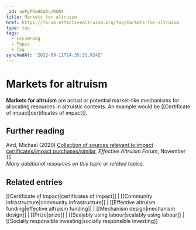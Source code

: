 ```yaml
---
_id: aoPgP9xHSGAczRQNt
title: Markets for altruism
href: https://forum.effectivealtruism.org/tag/markets-for-altruism
type: tag
tags:
  - LessWrong
  - Topic
  - Tag
synchedAt: '2022-09-11T14:35:31.924Z'
---
```

# Markets for altruism

**Markets for altruism** are actual or potential market-like mechanisms for allocating resources in altruistic contexts. An example would be [[Certificate of impact|certificates of impact]].

Further reading
---------------

Aird, Michael (2020) [Collection of sources relevant to impact certificates/impact purchases/similar](https://forum.effectivealtruism.org/posts/EMKf4Gyee7BsY2RP8/michaela-s-shortform?commentId=n6DCcCL8LFLGKD9SE), *Effective Altruism Forum*, November 15.  
*Many additional resources on this topic or related topics.*

Related entries
---------------

[[Certificate of impact|certificates of impact]] | [[Community infrastructure|community infrastructure]] | [[Effective altruism funding|effective altruism funding]] | [[Mechanism design|mechanism design]] | [[Prize|prize]] | [[Scalably using labour|scalably using labour]] | [[Socially responsible investing|socially responsible investing]]
